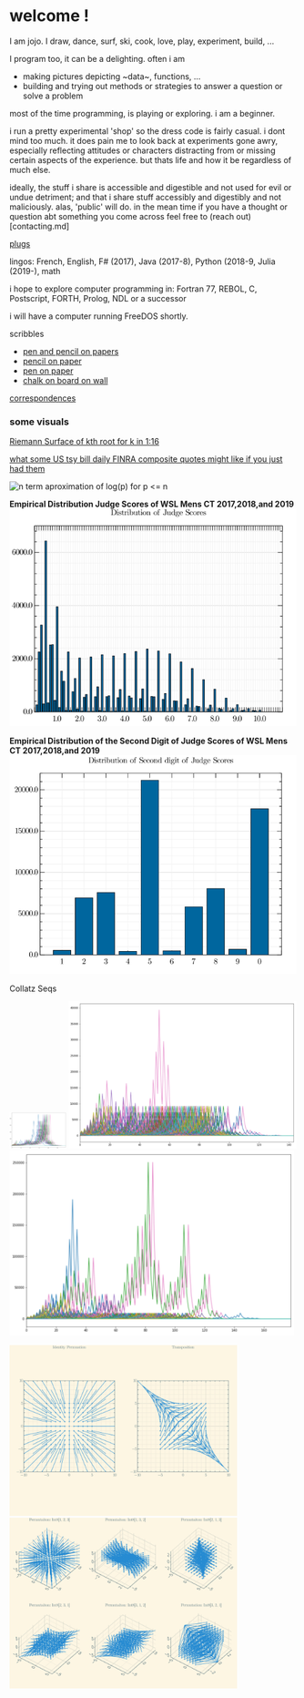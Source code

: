 welcome !
====

I am jojo. I draw, dance, surf, ski, cook, love, play, experiment, build, ...

I program too, it can be a delighting. often i am 
- making pictures depicting ~data~, functions, ...
- building and trying out methods or strategies to answer a question or solve a problem 

most of the time programming, is playing or exploring. i am a beginner.

i run a pretty experimental 'shop' so the dress code is fairly casual.
i dont mind too much. it does pain me to look back at experiments gone awry, especially reflecting attitudes or characters distracting from or missing certain aspects of the experience. but thats life and how it be regardless of much else. 

ideally, the stuff i share is accessible and digestible and not used for evil or undue detriment; and that i share stuff accessibly and digestibly and not maliciously. alas, 'public' will do.
in the mean time if you have a thought or question abt something you come across feel free to (reach out)[contacting.md]

[plugs](plug.md)

lingos: French, English, F# (2017), Java (2017-8), Python (2018-9, Julia (2019-), math

i hope to explore computer programming in: Fortran 77, REBOL, C, Postscript, FORTH, Prolog, NDL or a successor

i will have a computer running FreeDOS shortly.

scribbles
- [pen and pencil on papers](scribbles/penandpencilonpapers/!.md)
- [pencil on paper](scribbles/pencilonpaper/!.md)
- [pen on paper](scribbles/penonpaper/!.md)
- [chalk on board on wall](scribbles/chalkonboardonwall/!.md)

[correspondences](correspondences.md)

### some visuals

[Riemann Surface of kth root for k in 1:16](viz/RiemannSurfacesOf1stRootTo16thRoot.pdf)

[what some US tsy bill daily FINRA composite quotes might like if you just had them](viz/RatesPlots.html)

![n term aproximation of log(p) for p <= n ](viz/asymaprxLogOfPrimes.gif)

**Empirical Distribution Judge Scores of WSL Mens CT 2017,2018,and 2019**
![](viz/EDFofJudgeScores.png)

**Empirical Distribution of the Second Digit of Judge Scores of WSL Mens CT 2017,2018,and 2019**
![](viz/EDFof2ndDigitOfJudgeScores.png)

Collatz Seqs
<p>
<img src="collatz/CollatzDictSeqs100.png" alt="100 seqs" width="100">
<img src="collatz/CollatzDictSeqs500.png" alt="500 seqs" width="400">
<img src="collatz/CollatzDictSeqs1000.png" alt="1000 seqs" width="500">
</p>

<p>
<img src="viz/PermVectFieldsIn2.png" alt="Permutation Vector Fields in 2 space acting on some rational points" width="400">
<img src="viz/PermVectFieldsIn3.png" alt="Permutation Vector Fields in 3 space acting on some rational points" width="400">
</p>